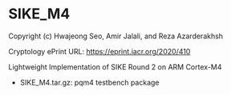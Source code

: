 # SIKE_M4
Copyright (c) Hwajeong Seo, Amir Jalali, and Reza Azarderakhsh

Cryptology ePrint URL: https://eprint.iacr.org/2020/410

Lightweight Implementation of SIKE Round 2 on ARM Cortex-M4

- SIKE_M4.tar.gz: pqm4 testbench package
